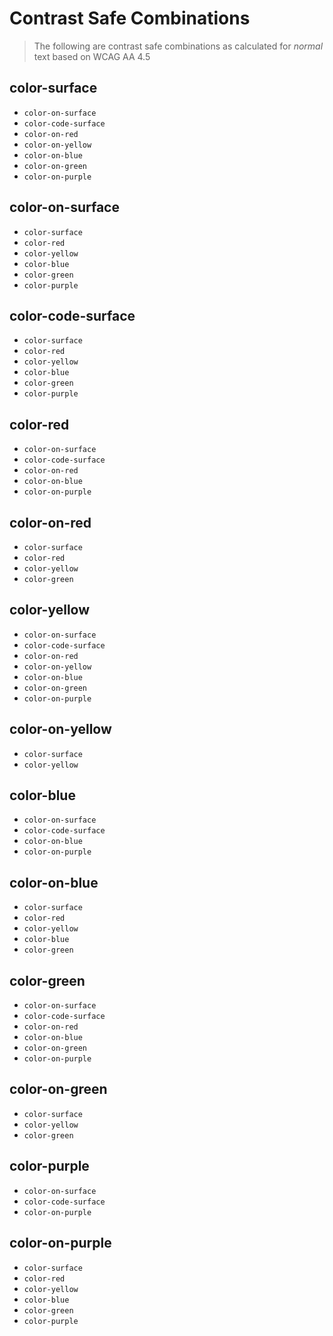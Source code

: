 # Contrast Safe Combinations

> The following are contrast safe combinations as calculated for _normal_ text based on WCAG AA 4.5

## color-surface
  - `color-on-surface`
  - `color-code-surface`
  - `color-on-red`
  - `color-on-yellow`
  - `color-on-blue`
  - `color-on-green`
  - `color-on-purple`

## color-on-surface
  - `color-surface`
  - `color-red`
  - `color-yellow`
  - `color-blue`
  - `color-green`
  - `color-purple`

## color-code-surface
  - `color-surface`
  - `color-red`
  - `color-yellow`
  - `color-blue`
  - `color-green`
  - `color-purple`

## color-red
  - `color-on-surface`
  - `color-code-surface`
  - `color-on-red`
  - `color-on-blue`
  - `color-on-purple`

## color-on-red
  - `color-surface`
  - `color-red`
  - `color-yellow`
  - `color-green`

## color-yellow
  - `color-on-surface`
  - `color-code-surface`
  - `color-on-red`
  - `color-on-yellow`
  - `color-on-blue`
  - `color-on-green`
  - `color-on-purple`

## color-on-yellow
  - `color-surface`
  - `color-yellow`

## color-blue
  - `color-on-surface`
  - `color-code-surface`
  - `color-on-blue`
  - `color-on-purple`

## color-on-blue
  - `color-surface`
  - `color-red`
  - `color-yellow`
  - `color-blue`
  - `color-green`

## color-green
  - `color-on-surface`
  - `color-code-surface`
  - `color-on-red`
  - `color-on-blue`
  - `color-on-green`
  - `color-on-purple`

## color-on-green
  - `color-surface`
  - `color-yellow`
  - `color-green`

## color-purple
  - `color-on-surface`
  - `color-code-surface`
  - `color-on-purple`

## color-on-purple
  - `color-surface`
  - `color-red`
  - `color-yellow`
  - `color-blue`
  - `color-green`
  - `color-purple`

